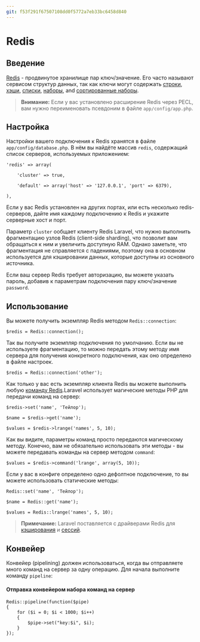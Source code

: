 ```yaml
---
git: f53f291f67507108dd0f5772a7eb33bc6458d840
---
```


# Redis


<a name="introduction"></a>
## Введение

[Redis](http://redis.io) - продвинутое хранилище пар ключ/значение. Его часто называют сервисом структур данных, так как ключи могут содержать [строки](http://redis.io/topics/data-types#strings), [хэши](http://redis.io/topics/data-types#hashes), [списки](http://redis.io/topics/data-types#lists), [наборы](http://redis.io/topics/data-types#sets), and [сортированные наборы](http://redis.io/topics/data-types#sorted-sets).

> **Внимание:** Если у вас установлено расширение Redis через PECL, вам нужно переименовать псевдоним в файле `app/config/app.php`.

<a name="configuration"></a>
## Настройка

Настройки вашего подключения к Redis хранятся в файле `app/config/database.php`. В нём вы найдёте массив `redis`, содержащий список серверов, используемых приложением:

	'redis' => array(

		'cluster' => true,

		'default' => array('host' => '127.0.0.1', 'port' => 6379),

	),

Если у вас Redis установлен на других портах, или есть несколько redis-серверов, дайте имя каждому подключению к Redis и укажите серверные хост и порт.

Параметр `cluster` ообщает клиенту Redis Laravel, что нужно выполнить фрагментацию узлов Redis (client-side sharding), что позволит вам обращаться к ним и увеличить доступную RAM. Однако заметьте, что фрагментация не справляется с падениями, поэтому она в основном используется для кэшировании данных, которые доступны из основного источника.

Если ваш сервер Redis требует авторизацию, вы можете указать пароль, добавив к параметрам подключения пару ключ/значение `password`.

<a name="usage"></a>
## Использование

Вы можете получить экземпляр Redis методом `Redis::connection`:

	$redis = Redis::connection();

Так вы получите экземпляр подключения по умолчанию. Если вы не используете фрагментацию, то можно передать этому методу имя сервера для получения конкретного подключения, как оно определено в файле настроек.

	$redis = Redis::connection('other');

Как только у вас есть экземпляр клиента Redis вы можете выполнить любую [команду Redis](http://redis.io/commands).Laravel использует магические методы PHP для передачи команд на сервер:

	$redis->set('name', 'Тейлор');

	$name = $redis->get('name');

	$values = $redis->lrange('names', 5, 10);

Как вы видите, параметры команд просто передаются магическому методу. Конечно, вам не обязательно использовать эти методы - вы можете передавать команды на сервер методом `command`:

	$values = $redis->command('lrange', array(5, 10));

Если у вас в конфиге определено одно дефолтное подключение, то вы можете использовать статические методы:

	Redis::set('name', 'Тейлор');

	$name = Redis::get('name');

	$values = Redis::lrange('names', 5, 10);

> **Примечание:** Laravel поставляется с драйверами Redis для [кэширования](/docs/4.2/cache) и [сессий](/docs/4.2/session).

<a name="pipelining"></a>
## Конвейер

Конвейер (pipelining) должен использоваться, когда вы отправляете много команд на сервер за одну операцию. Для начала выполните команду `pipeline`:

#### Отправка конвейером набора команд на сервер

	Redis::pipeline(function($pipe)
	{
		for ($i = 0; $i < 1000; $i++)
		{
			$pipe->set("key:$i", $i);
		}
	});
